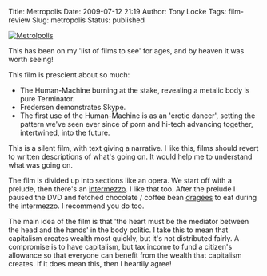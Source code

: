 Title: Metropolis
Date: 2009-07-12 21:19
Author: Tony Locke
Tags: film-review
Slug: metropolis
Status: published

[![Metrolpolis](http://upload.wikimedia.org/wikipedia/en/thumb/0/06/Metropolisposter.jpg/215px-Metropolisposter.jpg)](http://en.wikipedia.org/wiki/Metropolis_(film))  

This has been on my 'list of films to see' for ages, and by heaven it was worth seeing!  
  
This film is prescient about so much:  

-   The Human-Machine burning at the stake, revealing a metalic body is pure Terminator.
-   Fredersen demonstrates Skype.
-   The first use of the Human-Machine is as an 'erotic dancer', setting the pattern we've seen ever since of porn and hi-tech advancing together, intertwined, into the future.

This is a silent film, with text giving a narrative. I like this, films should revert to written descriptions of what's going on. It would help me to understand what was going on.  
  
The film is divided up into sections like an opera. We start off with a prelude, then there's an [intermezzo](http://en.wikipedia.org/wiki/Intermezzo#Opera_intermezzo). I like that too. After the prelude I paused the DVD and fetched chocolate / coffee bean [dragées](http://en.wikipedia.org/wiki/Drag%C3%A9e#Chocolate) to eat during the intermezzo. I recommend you do too.  
  
The main idea of the film is that 'the heart must be the mediator between the head and the hands' in the body politic. I take this to mean that capitalism creates wealth most quickly, but it's not distributed fairly. A compromise is to have capitalism, but tax income to fund a citizen's allowance so that everyone can benefit from the wealth that capitalism creates. If it does mean this, then I heartily agree!

